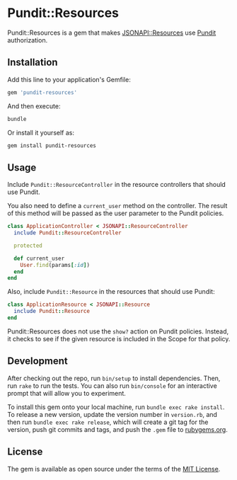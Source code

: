 # Pundit::Resources

Pundit::Resources is a gem that makes [JSONAPI::Resources][jsonapi-resources] use [Pundit][pundit] authorization.

## Installation

Add this line to your application's Gemfile:

```ruby
gem 'pundit-resources'
```

And then execute:

```sh
bundle
```

Or install it yourself as:

```sh
gem install pundit-resources
```

## Usage

Include `Pundit::ResourceController` in the resource controllers that should use Pundit.

You also need to define a `current_user` method on the controller.
The result of this method will be passed as the user parameter to the Pundit policies.

```ruby
class ApplicationController < JSONAPI::ResourceController
  include Pundit::ResourceController

  protected

  def current_user
    User.find(params[:id])
  end
end
```

Also, include `Pundit::Resource` in the resources that should use Pundit:

```ruby
class ApplicationResource < JSONAPI::Resource
  include Pundit::Resource
end
```

Pundit::Resources does not use the `show?` action on Pundit policies.
Instead, it checks to see if the given resource is included in the Scope for that policy.

## Development

After checking out the repo, run `bin/setup` to install dependencies. Then, run `rake` to run the tests. You can also run `bin/console` for an interactive prompt that will allow you to experiment.

To install this gem onto your local machine, run `bundle exec rake install`. To release a new version, update the version number in `version.rb`, and then run `bundle exec rake release`, which will create a git tag for the version, push git commits and tags, and push the `.gem` file to [rubygems.org][rubygems].

## License

The gem is available as open source under the terms of the [MIT License](http://opensource.org/licenses/MIT).

[jsonapi-resources]: https://github.com/cerebris/jsonapi-resources
[pundit]: https://github.com/elabs/pundit
[rubygems]: https://rubygems.org
